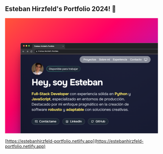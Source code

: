 ## Esteban Hirzfeld's Portfolio 2024! 🚀

![enter image description here](./public/portfolio.png)

[https://estebanhirzfeld-portfolio.netlify.app](https://estebanhirzfeld-portfolio.netlify.app)
